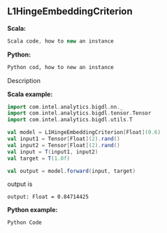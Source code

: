 ## L1HingeEmbeddingCriterion ##

**Scala:**
```scala
Scala code, how to new an instance
```
**Python:**
```python
Python cod, how to new an instance
```

Description

**Scala example:**
```scala
import com.intel.analytics.bigdl.nn._
import com.intel.analytics.bigdl.tensor.Tensor
import com.intel.analytics.bigdl.utils.T

val model = L1HingeEmbeddingCriterion[Float](0.6)
val input1 = Tensor[Float](2).rand()
val input2 = Tensor[Float](2).rand()
val input = T(input1, input2)
val target = T(1.0f)

val output = model.forward(input, target)
```
output is
```
output: Float = 0.84714425
```

**Python example:**
```python
Python Code
```
